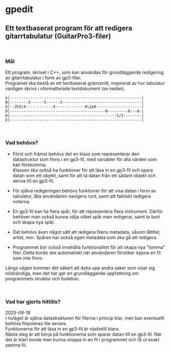 # gpedit
## Ett textbaserat program för att redigera gitarrtabulatur (GuitarPro3-filer)

<br>

### Mål
Ett program, skrivet i C++, som kan användas för grundläggande redigering av gitarrtabulatur i form av gp3-filer.\
Programet ska bestå av ett textbaserat gränssnitt, inspirerat av hur tabulatur vanligen skrivs i oformatterade textdokument (se nedan).

```
e|----------------------------------------------------------|
B|--------3------5------3-----------------------------------|
G|--2h3/4------------4-------------4\2p0--------------------|
D|------------------------------------------0---------0---0-|
A|-----------------------------------------------1/2--------|
E|----------------------------------------------------------|
```

<br>

### Vad behövs?
- Först och främst behövs det en klass som representerar den datastruktur som finns i en gp3-fil, med variabler för alla värden som kan förekomma.\
Klassen ska också ha funktioner för att läsa in en gp3-fil och spara datan som ett objekt, samt för att ta datan från ett sådant objekt och skriva till en gp3-fil.

- För själva redigeringen behövs funktioner för att visa datan i form av tabulatur, låta användaren navigera runt, samt att faktiskt redigera noterna.

- En gp3-fil kan ha flera spår, för att representera flera instrument. Därför behöver man också kunna välja vilket spår man redigerar, samt ta bort och skapa nya spår.

- Det behövs även något sätt att redigera filens metadata, såsom låttitel, artist, mm. Spåren har också egen metadata som ska gå att redigera.

- Programmet bör också innehålla funktionalitet för att skapa nya "tomma" filer. Detta borde ske automatiskt när användaren försöker öppna en fil som inte finns.


Längs vägen kommer det säkert att dyka upp andra saker som visar sig nödvändiga, men det här ger en grundläggande uppfattning om programmets struktur och funktion.

<br>

### Vad har gjorts hittills?
*2025-09-18*\
I nuläget är själva datastrukturen för filerna i princip klar, men kan eventuellt behöva finpoleras lite senare.\
Funktionerna för att läsa in en gp3-fil är nästintill klara.\
Nästa steg är att börja på funktionerna som sparar datan till en gp3-fil. När det är klart borde man kunna stoppa in en fil i programmet och få ut exakt samma fil.